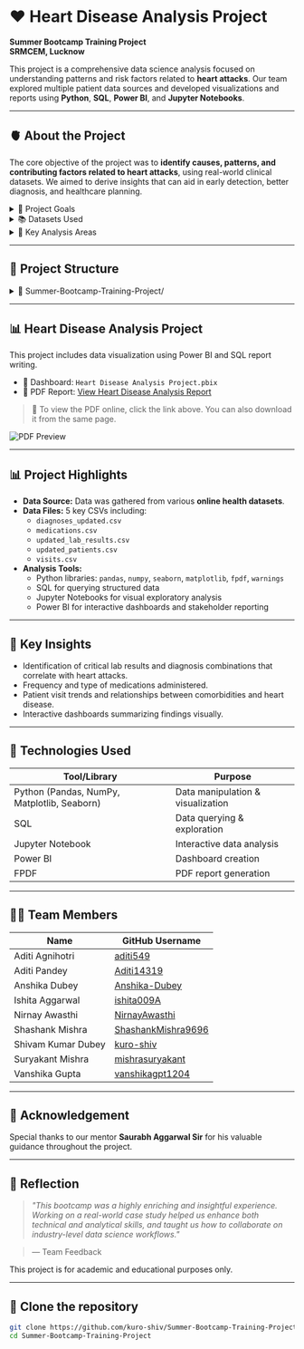 # ❤️ Heart Disease Analysis Project

**Summer Bootcamp Training Project**  
**SRMCEM, Lucknow**  


This project is a comprehensive data science analysis focused on understanding patterns and risk factors related to **heart attacks**. Our team explored multiple patient data sources and developed visualizations and reports using **Python**, **SQL**, **Power BI**, and **Jupyter Notebooks**.

---

## 🫀 About the Project

The core objective of the project was to **identify causes, patterns, and contributing factors related to heart attacks**, using real-world clinical datasets. We aimed to derive insights that can aid in early detection, better diagnosis, and healthcare planning.

<details> 
<summary> 🧩 Project Goals</summary>


- Understand patient demographics and medical history
- Identify key diagnostic markers and abnormal lab results
- Explore the relationship between medications and diagnoses
- Analyze visit patterns and hospitalization frequency
- Integrate and visualize data through dashboards

</details>
<details>
  
<summary> 📚 Datasets Used</summary>
  
- `patients.csv` – Patient demographics and IDs
- `visits.csv` – Details of hospital visits and admissions
- `diagnosis.csv` – Medical diagnoses related to cardiovascular conditions
- `lab_record.csv` – Lab test results (e.g., cholesterol, ECG, blood pressure)
- `medication.csv` – Prescribed drugs and treatment histories

</details>
<details> 
<summary> 🔬 Key Analysis Areas</summary>

- Patient-level profiling
- Temporal patterns in visits and treatments
- Correlation between diagnoses and lab findings
- Effectiveness and frequency of specific medications
- Data integration across files for comprehensive case analysis

The project involved SQL-based data extraction, Python-based analysis using libraries such as **Pandas**, **Matplotlib**, and **Seaborn**, as well as the development of a **Power BI dashboard** for executive-level visual insights.

</details>

---

## 📁 Project Structure


<details> <summary>📁 Summer-Bootcamp-Training-Project/</summary>

│

├── 📁 CSV/

│   ├── diagnoses+lab_results.csv

│   ├── diagnoses_updated.csv

│   ├── medications.csv

│   ├── patient+visit.csv

│   ├── patients+visits.csv

│   ├── updated_lab_results.csv

│   └── updated_patients.csv

│   └── visits.csv

│

├── 📁 Code/

│   ├──Heart_Disease_(Lab_result+Medication+Diagnoses).ipynb/

│   ├── diagnoses+lab_result.ipynb

│   ├── paitents_.analysis.ipynb

│   ├── patients+visits.ipynb

│   └── visit_analysis.ipynb

│

├── 📁 SQL/

│   ├── heart_disease.sql

│   └── SQL_Report.pdf

│

├── 📁 PDF/

│   ├── Heart Disease Analysis Project.pdf

│   ├── Heart Disease.pdf

│   ├── Heart_Disease_Report.pdf

│   ├── Paitent_View.pdf

│   └── lab_diagnosis_analysis.pdf

│

├── 📁 PowerBI/

│   └── Heart Disease Analysis Project.pbix

│

└── README.md

</details>


---

## 📊 Heart Disease Analysis Project

This project includes data visualization using Power BI and SQL report writing.

- 🧠 Dashboard: `Heart Disease Analysis Project.pbix`
- 📄 PDF Report: [View Heart Disease Analysis Report](https://github.com/kuro-shiv/Summer-Bootcamp-Training-Project/blob/main/PDF/Heart%20Disease%20Analysis%20Project.pdf)

> 📌 To view the PDF online, click the link above. You can also download it from the same page.

![PDF Preview](https://github.com/kuro-shiv/Summer-Bootcamp-Training-Project/assets/your-image-id-here)





---

## 📊 Project Highlights

- **Data Source:** Data was gathered from various **online health datasets**.
- **Data Files:** 5 key CSVs including:
  - `diagnoses_updated.csv`
  - `medications.csv`
  - `updated_lab_results.csv`
  - `updated_patients.csv`
  - `visits.csv`
- **Analysis Tools:**
  - Python libraries: `pandas`, `numpy`, `seaborn`, `matplotlib`, `fpdf`, `warnings`
  - SQL for querying structured data
  - Jupyter Notebooks for visual exploratory analysis
  - Power BI for interactive dashboards and stakeholder reporting

---

## 🧠 Key Insights

- Identification of critical lab results and diagnosis combinations that correlate with heart attacks.
- Frequency and type of medications administered.
- Patient visit trends and relationships between comorbidities and heart disease.
- Interactive dashboards summarizing findings visually.

---

## 📌 Technologies Used

| Tool/Library      | Purpose                         |
|-------------------|----------------------------------|
| Python (Pandas, NumPy, Matplotlib, Seaborn) | Data manipulation & visualization |
| SQL               | Data querying & exploration     |
| Jupyter Notebook  | Interactive data analysis       |
| Power BI          | Dashboard creation              |
| FPDF              | PDF report generation           |

---

## 👩‍💻 Team Members

| Name                | GitHub Username         |
|---------------------|-------------------------|
| Aditi Agnihotri     | [aditi549](https://github.com/aditi549)  
| Aditi Pandey        | [Aditi14319](https://github.com/Aditi14319)  
| Anshika Dubey       | [Anshika-Dubey](https://github.com/Anshika-Dubey)  
| Ishita Aggarwal     | [ishita009A](https://github.com/ishita009A)  
| Nirnay Awasthi      | [NirnayAwasthi](https://github.com/NirnayAwasthi)  
| Shashank Mishra     | [ShashankMishra9696](https://github.com/ShashankMishra9696)  
| Shivam Kumar Dubey  | [kuro-shiv](https://github.com/kuro-shiv)  
| Suryakant Mishra    | [mishrasuryakant](https://github.com/mishrasuryakant)  
| Vanshika Gupta      | [vanshikagpt1204](https://github.com/vanshikagpt1204)  

---

## 🙏 Acknowledgement

Special thanks to our mentor **Saurabh Aggarwal Sir** for his valuable guidance throughout the project.

---

## 📜 Reflection 

> _"This bootcamp was a highly enriching and insightful experience. Working on a real-world case study helped us enhance both technical and analytical skills, and taught us how to collaborate on industry-level data science workflows."_  

> — Team Feedback


This project is for academic and educational purposes only.




---
## 📎 Clone the repository

   ```bash
   git clone https://github.com/kuro-shiv/Summer-Bootcamp-Training-Project
   cd Summer-Bootcamp-Training-Project



